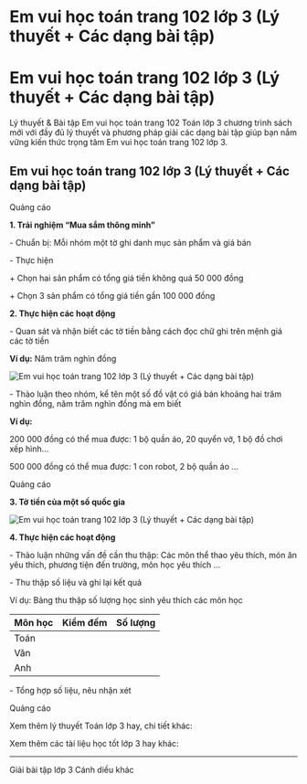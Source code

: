 # Em vui học toán trang 102 lớp 3 (Lý thuyết + Các dạng bài tập)

# Em vui học toán trang 102 lớp 3 (Lý thuyết + Các dạng bài tập)

Lý thuyết & Bài tập Em vui học toán trang 102 Toán lớp 3 chương trình sách mới với đầy đủ lý thuyết và phương pháp giải các dạng bài tập giúp bạn nắm vững kiến thức trọng tâm Em vui học toán trang 102 lớp 3.

## Em vui học toán trang 102 lớp 3 (Lý thuyết + Các dạng bài tập)

Quảng cáo

**1\. Trải nghiệm “Mua sắm thông minh”**

\- Chuẩn bị: Mỗi nhóm một tờ ghi danh mục sản phẩm và giá bán

\- Thực hiện

\+ Chọn hai sản phẩm có tổng giá tiền không quá 50 000 đồng

\+ Chọn 3 sản phẩm có tổng giá tiền gần 100 000 đồng

**2\. Thực hiện các hoạt động**

\- Quan sát và nhận biết các tờ tiền bằng cách đọc chữ ghi trên mệnh giá các tờ tiền

**Ví dụ:** Năm trăm nghìn đồng

![Em vui học toán trang 102 lớp 3 \(Lý thuyết + Các dạng bài tập\)](https://vietjack.com/toan-3-cd/images/ly-thuyet-phep-tru-trong-pham-vi-100-000-252063.PNG)

\- Thảo luận theo nhóm, kể tên một số đồ vật có giá bán khoảng hai trăm nghìn đồng, năm trăm nghìn đồng mà em biết

**Ví dụ:**

200 000 đồng có thể mua được: 1 bộ quần áo, 20 quyển vở, 1 bộ đồ chơi xếp hình…

500 000 đồng có thể mua được: 1 con robot, 2 bộ quần áo …

Quảng cáo

**3\. Tờ tiền của một số quốc gia**

![Em vui học toán trang 102 lớp 3 \(Lý thuyết + Các dạng bài tập\)](https://vietjack.com/toan-3-cd/images/ly-thuyet-phep-tru-trong-pham-vi-100-000-252064.PNG)

**4\. Thực hiện các hoạt động**

\- Thảo luận những vấn đề cần thu thập: Các môn thể thao yêu thích, món ăn yêu thích, phương tiện đến trường, môn học yêu thích …

\- Thu thập số liệu và ghi lại kết quả

Ví dụ: Bảng thu thập số lượng học sinh yêu thích các môn học

Môn học |  Kiểm đếm |  Số lượng  
---|---|---  
Toán |  |   
Văn |  |   
Anh |  |   
  
\- Tổng hợp số liệu, nêu nhận xét 

Quảng cáo

Xem thêm lý thuyết Toán lớp 3 hay, chi tiết khác:

Xem thêm các tài liệu học tốt lớp 3 hay khác:

* * *

Giải bài tập lớp 3 Cánh diều khác

